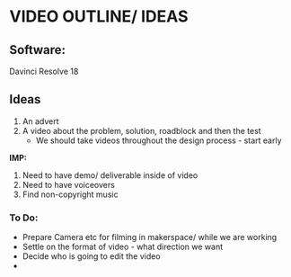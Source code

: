 
# VIDEO OUTLINE/ IDEAS

## Software:
Davinci Resolve 18

## Ideas
 1. An advert
 2. A video about the problem, solution, roadblock and then the test
    * We should take videos throughout the design process - start early

__IMP:__ 
1. Need to have demo/ deliverable inside of video
2. Need to have voiceovers
3. Find non-copyright music
   
### To Do: 
* Prepare Camera etc for filming in makerspace/ while we are working
* Settle on the format of video - what direction we want
* Decide who is going to edit the video
* 
